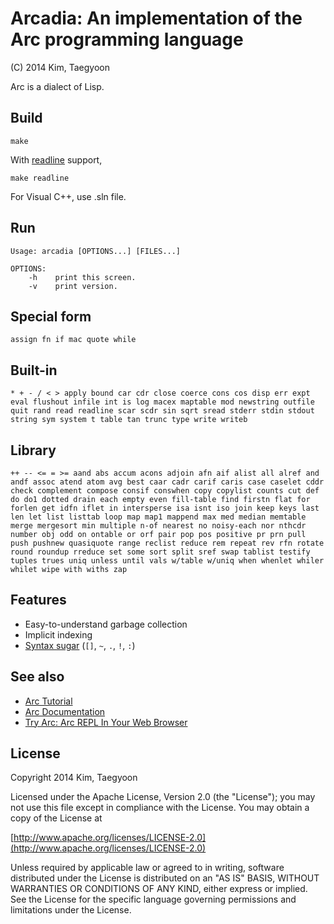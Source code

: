# Arcadia: An implementation of the Arc programming language #

(C) 2014 Kim, Taegyoon

Arc is a dialect of Lisp.

## Build
```
make
```

With [readline](http://cnswww.cns.cwru.edu/php/chet/readline/rltop.html) support,
```
make readline
```

For Visual C++, use .sln file.

## Run
```
Usage: arcadia [OPTIONS...] [FILES...]

OPTIONS:
    -h    print this screen.
    -v    print version.
```

## Special form
`assign fn if mac quote while`

## Built-in
`* + - / < > apply bound car cdr close coerce cons cos disp err expt eval flushout infile int is log macex maptable mod newstring outfile quit rand read readline scar scdr sin sqrt sread stderr stdin stdout string sym system t table tan trunc type write writeb`

## Library
`++ -- <= = >= aand abs accum acons adjoin afn aif alist all alref and andf assoc atend atom avg best caar cadr carif caris case caselet cddr check complement compose consif conswhen copy copylist counts cut def do do1 dotted drain each empty even fill-table find firstn flat for forlen get idfn iflet in intersperse isa isnt iso join keep keys last len let list listtab loop map map1 mappend max med median memtable merge mergesort min multiple n-of nearest no noisy-each nor nthcdr number obj odd on ontable or orf pair pop pos positive pr prn pull push pushnew quasiquote range reclist reduce rem repeat rev rfn rotate round roundup rreduce set some sort split sref swap tablist testify tuples trues uniq unless until vals w/table w/uniq when whenlet whiler whilet wipe with withs zap`

## Features
* Easy-to-understand garbage collection
* Implicit indexing
* [Syntax sugar](http://arclanguage.github.io/ref/evaluation.html) (`[]`, `~`, `.`, `!`, `:`)

## See also
* [Arc Tutorial](http://old.ycombinator.com/arc/tut.txt)
* [Arc Documentation](http://arclanguage.github.io/ref/index.html)
* [Try Arc: Arc REPL In Your Web Browser](http://tryarc.org/)

## License ##

   Copyright 2014 Kim, Taegyoon

   Licensed under the Apache License, Version 2.0 (the "License");
   you may not use this file except in compliance with the License.
   You may obtain a copy of the License at

   [http://www.apache.org/licenses/LICENSE-2.0](http://www.apache.org/licenses/LICENSE-2.0)

   Unless required by applicable law or agreed to in writing, software
   distributed under the License is distributed on an "AS IS" BASIS,
   WITHOUT WARRANTIES OR CONDITIONS OF ANY KIND, either express or implied.
   See the License for the specific language governing permissions and
   limitations under the License.
